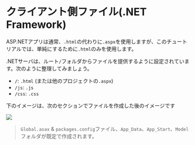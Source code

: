 # クライアント側ファイル(.NET Framework)

ASP.NETアプリは通常、`.html`の代わりに`.aspx`を使用しますが、このチュートリアルでは、単純にするために`.html`のみを使用します。

.NETサーバは、ルート`/`フォルダからファイルを提供するように設定されています。次のように整理してみましょう。

- `/`: `.html` (または他のプロジェクトの`.aspx`)
- `/js`: `.js`
- `/css`: `.css`

下のイメージは、次のセクションでファイルを作成した後のイメージです

![](_media/net/project_all_files.png)

> `Global.asax` & `packages.config`ファイル、`App_Data`、`App_Start`、`Model`フォルダが既定で作成されます。
